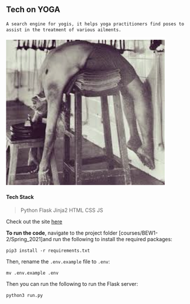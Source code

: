 ## Tech on YOGA 

```
A search engine for yogis, it helps yoga practitioners find poses to assist in the treatment of various ailments.
```


![Image](./app/static/img/Backbends.png)

#### Tech Stack

> Python
> Flask
> Jinja2
> HTML CSS JS

Check out the site [here](https://techonyoga.herokuapp.com/)


**To run the code**, navigate to the project folder [courses/BEW1-2/Spring_2021]and run the following to install the required packages:

```
pip3 install -r requirements.txt
```

Then, rename the `.env.example` file to `.env`:

```
mv .env.example .env
```

Then you can run the following to run the Flask server:

```
python3 run.py
```



